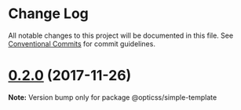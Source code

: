 # Change Log

All notable changes to this project will be documented in this file.
See [Conventional Commits](https://conventionalcommits.org) for commit guidelines.

<a name="0.2.0"></a>
# [0.2.0](https://github.com/css-blocks/opticss/compare/v0.1.1...v0.2.0) (2017-11-26)




**Note:** Version bump only for package @opticss/simple-template
